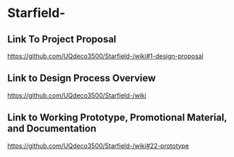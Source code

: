# Starfield-

## Link To Project Proposal
https://github.com/UQdeco3500/Starfield-/wiki#1-design-proposal

## Link to Design Process Overview
https://github.com/UQdeco3500/Starfield-/wiki

## Link to Working Prototype, Promotional Material, and Documentation
https://github.com/UQdeco3500/Starfield-/wiki#22-prototype

